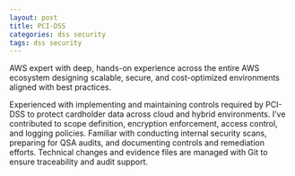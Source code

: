 ```yaml
---
layout: post
title: PCI-DSS
categories: dss security
tags: dss security
---
```


AWS expert with deep, hands-on experience across the entire AWS ecosystem designing scalable, secure, and cost-optimized environments aligned with best practices.

<!--more-->

Experienced with implementing and maintaining controls required by PCI-DSS to protect cardholder data across cloud and hybrid environments. I’ve contributed to scope definition, encryption enforcement, access control, and logging policies. Familiar with conducting internal security scans, preparing for QSA audits, and documenting controls and remediation efforts. Technical changes and evidence files are managed with Git to ensure traceability and audit support.
